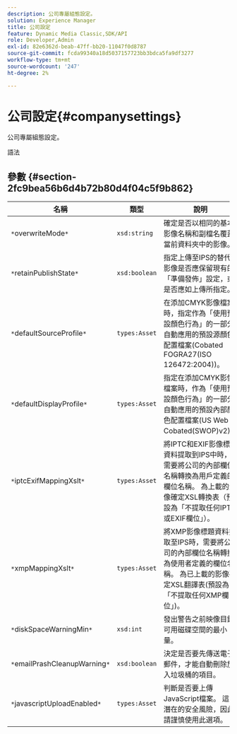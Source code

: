 ```yaml
---
description: 公司專屬組態設定。
solution: Experience Manager
title: 公司設定
feature: Dynamic Media Classic,SDK/API
role: Developer,Admin
exl-id: 82e6362d-beab-47ff-bb20-11047f0d8787
source-git-commit: fcda99340a18d5037157723bb3bdca5fa9df3277
workflow-type: tm+mt
source-wordcount: '247'
ht-degree: 2%

---
```


# 公司設定{#companysettings}

公司專屬組態設定。

語法

## 參數 {#section-2fc9bea56b6d4b72b80d4f04c5f9b862}

| 名稱 | 類型 | 說明 |
|---|---|---|
| `*`overwriteMode`*` | `xsd:string` | 確定是否以相同的基本影像名稱和副檔名覆蓋當前資料夾中的影像。 |
| `*`retainPublishState`*` | `xsd:boolean` | 指定上傳至IPS的替代影像是否應保留現有的「準備發佈」設定，或是否應如上傳所指定。 |
| `*`defaultSourceProfile`*` | `types:Asset` | 在添加CMYK影像檔案時，指定作為「使用預設顏色行為」的一部分自動應用的預設源顏色配置檔案(Cobated FOGRA27(ISO 126472:2004))。 |
| `*`defaultDisplayProfile`*` | `types:Asset` | 指定在添加CMYK影像檔案時，作為「使用預設顏色行為」的一部分自動應用的預設內部顏色配置檔案(US Web Cobated(SWOP)v2)。 |
| `*`iptcExifMappingXslt`*` | `types:Asset` | 將IPTC和EXIF影像標頭資料提取到IPS中時，需要將公司的內部欄位名稱轉換為用戶定義的欄位名稱。 為上載的影像確定XSL轉換表（預設為「不提取任何IPTC或EXIF欄位」）。 |
| `*`xmpMappingXslt`*` | `types:Asset` | 將XMP影像標題資料擷取至IPS時，需要將公司的內部欄位名稱轉換為使用者定義的欄位名稱。 為已上載的影像確定XSL翻譯表(預設為「不提取任何XMP欄位」)。 |
| `*`diskSpaceWarningMin`*` | `xsd:int` | 發出警告之前映像目錄可用磁碟空間的最小量。 |
| `*`emailPrashCleanupWarning`*` | `xsd:boolean` | 決定是否要先傳送電子郵件，才能自動刪除放入垃圾桶的項目。 |
| `*`javascriptUploadEnabled`*` | `types:Asset` | 判斷是否要上傳JavaScript檔案。 這是潛在的安全風險，因此請謹慎使用此選項。 |
